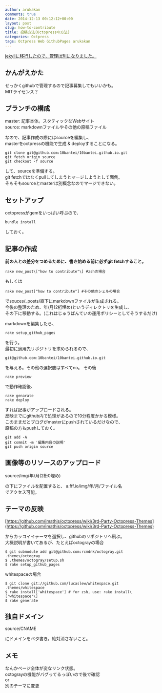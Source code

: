 ```yaml
---
author: arukakan
comments: true
date: 2014-12-13 00:12:12+00:00
layout: post
slug: how-to-contribute
title: 投稿方法(Octopressの方法)
categories: Octpress
tags: Octpress Web GithubPages arukakan
---
```


<!-- ここまでテンプレ -->

<!-- more -->

[jekyllに移行したので、管理は別になりました。](/2014/12/13/how-to-contribute-updated)

## かんがえかた

せっかくgithubで管理するので記事募集してもいいかも。  
MITライセンス？ 

## ブランチの構成

master: 記事本体。スタティックなWebサイト  
source: markdownファイルやその他の原稿ファイル

なので、記事作成の際にはsourceを編集し、  
masterをoctpressの機能で生成 & deployすることになる。

	git clone git@github.com:10bantei/10bantei.github.io.git	
	git fetch origin source
	git checkout -f source

して、sourceを準備する。  
git fetchではなくpullしてしまうとマージしようとして面倒。  
そもそもsourceとmasterは別概念なのでマージできない。

## セットアップ

octopressがgemをいっぱい呼ぶので、

	bundle install

しておく。

## 記事の作成

__前の人との差分をつめるために、書き始める前に必ずgit fetchすること。__

	rake new_post\["how to contribute"\] #zshの場合

もしくは

	rake new_post["how to contribute"] #その他のシェルの場合

でsouces/_posts/直下にmarkdownファイルが生成される。  
今後の整理のため、年/月(2桁埋め)というディレクトリを生成し、  
その下に移動する。(これはじゅうばんていの運用ポリシーとしてそうするだけ)

markdownを編集したら、

	rake setup_github_pages

を行う。  
最初に適用先リポジトリを求められるので、  

	git@github.com:10bantei/10bantei.github.io.git

を与える。その他の選択肢はすべてno。
その後

	rake preview

で動作確認後、

	rake genarate
	rake deploy

すれば記事がアップロードされる。  
反映までにgithub内で処理があるので10分程度かかる模様。	  
このままだとブログがmasterにpushされているだけなので、  
原稿の方もpushしておく。  

	git add -A
	git commit -m '編集内容の説明'
	git push origin source 

## 画像等のリソースのアップロード

source/img/年/月(2桁0埋め)

の下にファイルを配置すると、
a.fff.io/img/年/月/ファイル名  
でアクセス可能。

## テーマの反映

[https://github.com/imathis/octopress/wiki/3rd-Party-Octopress-Themes](https://github.com/imathis/octopress/wiki/3rd-Party-Octopress-Themes)

からカッコイイテーマを選択し、githubのリポジトリへ飛ぶ。  
大概説明が書いてあるが、たとえばoctograyの場合

	$ git submodule add git@github.com:rcmdnk/octogray.git .themes/octogray
	$ .themes/octogray/setup.sh
	$ rake setup_github_pages

whitespaceの場合

	$ git clone git://github.com/lucaslew/whitespace.git .themes/whitespace
	$ rake install['whitespace'] # for zsh, use: rake install\['whitespace'\]
	$ rake generate

## 独自ドメイン

source/CNAME

にドメインをベタ書き。絶対消さないこと。

## メモ

なんかページ全体が変なリンク状態。  
octograyの機能がバグってるっぽいので後で確認  
or  
別のテーマに変更



